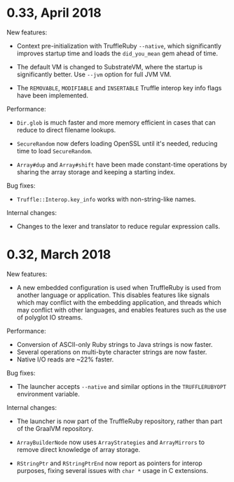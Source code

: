 # 0.33, April 2018

New features:

* Context pre-initialization with TruffleRuby `--native`, which significantly
  improves startup time and loads the `did_you_mean` gem ahead of time.
  
* The default VM is changed to SubstrateVM, where the startup is significantly 
  better. Use `--jvm` option for full JVM VM.
  
* The `REMOVABLE`, `MODIFIABLE` and `INSERTABLE` Truffle interop key info flags
  have been implemented.

Performance:

* `Dir.glob` is much faster and more memory efficient in cases that can reduce
  to direct filename lookups.

* `SecureRandom` now defers loading OpenSSL until it's needed, reducing time to
  load `SecureRandom`.

* `Array#dup` and `Array#shift` have been made constant-time operations by
  sharing the array storage and keeping a starting index.

Bug fixes:

* `Truffle::Interop.key_info` works with non-string-like names.

Internal changes:

* Changes to the lexer and translator to reduce regular expression calls.

# 0.32, March 2018

New features:

* A new embedded configuration is used when TruffleRuby is used from another
  language or application. This disables features like signals which may
  conflict with the embedding application, and threads which may conflict with
  other languages, and enables features such as the use of polyglot IO streams.

Performance:

* Conversion of ASCII-only Ruby strings to Java strings is now faster.
* Several operations on multi-byte character strings are now faster.
* Native I/O reads are ~22% faster.

Bug fixes:

* The launcher accepts `--native` and similar options in  the `TRUFFLERUBYOPT` 
environment variable.

Internal changes:

* The launcher is now part of the TruffleRuby repository, rather than part of
the GraalVM repository.

* `ArrayBuilderNode` now uses `ArrayStrategies` and `ArrayMirrors` to remove
direct knowledge of array storage.

* `RStringPtr` and `RStringPtrEnd` now report as pointers for interop purposes,
fixing several issues with `char *` usage in C extensions.

